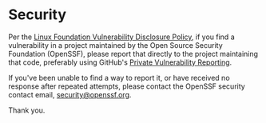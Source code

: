 # Security

Per the [Linux Foundation Vulnerability Disclosure Policy](https://www.linuxfoundation.org/security),
if you find a vulnerability in a project maintained by the Open Source Security Foundation (OpenSSF),
please report that directly to the project maintaining that code, preferably using
GitHub's [Private Vulnerability Reporting](https://docs.github.com/en/code-security/security-advisories/guidance-on-reporting-and-writing/privately-reporting-a-security-vulnerability#privately-reporting-a-security-vulnerability).

If you've been unable to find a way to report it, or have received no response after repeated attempts,
please contact the OpenSSF security contact email, [security@openssf.org](mailto:security@openssf.org).

Thank you.
